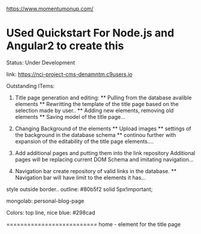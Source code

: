 https://www.momentumonup.com/

USed Quickstart For Node.js and Angular2 to create this
========================
Status: Under Development

link: https://nci-project-cms-denamntm.c9users.io

Outstanding ITems:
1. Title page generation and editing:
** Pulling from the database avalible elements
** Rewritting the template of the title page based on the selection made by user..
** Adding new elements, removing old elements
** Saving model of the title page...

2. Changing Background of the elements
** Upload images
** settings of the background in the database schema
** continou further with expansion of the editability of the title page elements....

3. Add additional pages and putting them into the link repository
   Additional pages will be replacing current DOM Schema and imitating navigation...

4. Navigation bar create repository of valid links in the database.
** Navigation bar will have limit to the elements it has...



style outside border..
    outline: #80b5f2 solid 5px!important;

mongolab: personal-blog-page


Colors:
top line, nice blue:
#298cad

==========================
home - element for the title page
